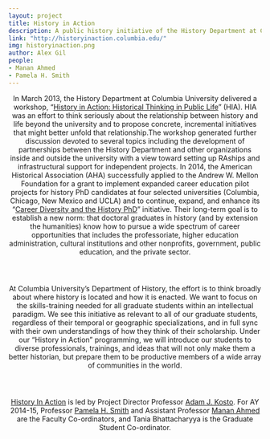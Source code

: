 ```yaml
---
layout: project
title: History in Action
description: A public history initiative of the History Department at Columbia University to expand the range of training for graduate students in the humanities.
link: "http://historyinaction.columbia.edu/"
img: historyinaction.png
author: Alex Gil
people:
- Manan Ahmed
- Pamela H. Smith
---
```


<header class="entry-header">In March 2013, the History Department at Columbia University delivered a workshop, “<a href="http://historyinaction.columbia.edu/hia-i">History in Action: Historical Thinking in Public Life</a>” (HIA). HIA was an effort to think seriously about the relationship between history and life beyond the university and to propose concrete, incremental initiatives that might better unfold that relationship.The workshop generated further discussion devoted to several topics including the development of partnerships between the History Department and other organizations inside and outside the university with a view toward setting up RAships and infrastructural support for independent projects. In 2014, the American Historical Association (AHA) successfully applied to the Andrew W. Mellon Foundation for a grant to implement expanded career education pilot projects for history PhD candidates at four selected universities (Columbia, Chicago, New Mexico and UCLA) and to continue, expand, and enhance its “<a href="http://www.historians.org/jobs-and-professional-development/career-diversity-for-historians">Career Diversity and the History PhD</a>” initiative. Their long-term goal is to establish a new norm: that doctoral graduates in history (and by extension the humanities) know how to pursue a wide spectrum of career opportunities that includes the professoriate, higher education administration, cultural institutions and other nonprofits, government, public education, and the private sector.</header><header class="entry-header"></header><header class="entry-header"></header><header class="entry-header"></header><header class="entry-header">At Columbia University’s Department of History, the effort is to think broadly about where history is located and how it is enacted. We want to focus on the skills-training needed for all graduate students within an intellectual paradigm. We see this initiative as relevant to all of our graduate students, regardless of their temporal or geographic specializations, and in full sync with their own understandings of how they think of their scholarship. Under our “History in Action” programming, we will introduce our students to diverse professionals, trainings, and ideas that will not only make them a better historian, but prepare them to be productive members of a wide array of communities in the world. </header><header class="entry-header"></header><header class="entry-header"></header><header class="entry-header"></header><header class="entry-header"></header><header class="entry-header"></header><header class="entry-header"><a href="http://historyinaction.columbia.edu/">History In Action</a> is led by Project Director Professor <a href="http://history.columbia.edu/faculty/Kosto.html">Adam J. Kosto</a>. For AY 2014-15, Professor <a href="http://history.columbia.edu/faculty/Smith.html">Pamela H. Smith</a> and Assistant Professor <a href="http://history.columbia.edu/faculty/Ahmed.html">Manan Ahmed</a> are the Faculty Co-ordinators, and Tania Bhattacharyya is the Graduate Student Co-ordinator.   </header>
